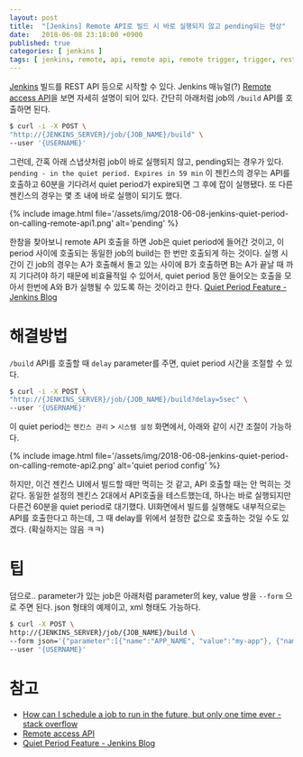 ```yaml
---
layout: post
title:  "[Jenkins] Remote API로 빌드 시 바로 실행되지 않고 pending되는 현상"
date:   2018-06-08 23:18:00 +0900
published: true
categories: [ jenkins ]
tags: [ jenkins, remote, api, remote api, remote trigger, trigger, rest, job, build, pending, quiet period, token, plugin ]
---
```


[Jenkins](https://jenkins.io/) 빌드를 REST API 등으로 시작할 수 있다. Jenkins 매뉴얼(?) [Remote access API](https://wiki.jenkins.io/display/JENKINS/Remote+access+API)을 보면 자세히 설명이 되어 있다. 간단히 아래처럼 job의 `/build` API를 호출하면 된다.

```bash
$ curl -i -X POST \
"http://{JENKINS_SERVER}/job/{JOB_NAME}/build" \
--user '{USERNAME}'
```

그런데, 간혹 아래 스냅샷처럼 job이 바로 실행되지 않고, pending되는 경우가 있다. `pending - in the quiet period. Expires in 59 min` 이 젠킨스의 경우는 API를 호출하고 60분을 기다려서 quiet period가 expire되면 그 후에 잡이 실행됐다. 또 다른 젠킨스의 경우는 몇 초 내에 바로 실행이 되기도 했다.

{% include image.html file='/assets/img/2018-06-08-jenkins-quiet-period-on-calling-remote-api1.png' alt='pending' %}

한참을 찾아보니 remote API 호출을 하면 Job은 quiet period에 들어간 것이고, 이 period 사이에 호출되는 동일한 job의 build는 한 번만 호출되게 하는 것이다. 실행 시간이 긴 job의 경우는 A가 호출해서 돌고 있는 사이에 B가 호출하면 B는 A가 끝날 때 까지 기다려야 하기 때문에 비효율적일 수 있어서, quiet period 동안 들어오는 호출을 모아서 한번에 A와 B가 실행될 수 있도록 하는 것이라고 한다. [Quiet Period Feature - Jenkins Blog](https://jenkins.io/blog/2010/08/11/quiet-period-feature/)


# 해결방법

`/build` API를 호출할 때 `delay` parameter를 주면, quiet period 시간을 조절할 수 있다.

```bash
$ curl -i -X POST \
"http://{JENKINS_SERVER}/job/{JOB_NAME}/build?delay=5sec" \
--user '{USERNAME}'
```

이 quiet period는 `젠킨스 관리` > `시스템 설정` 화면에서, 아래와 같이 시간 조절이 가능하다.

{% include image.html file='/assets/img/2018-06-08-jenkins-quiet-period-on-calling-remote-api2.png' alt='quiet period config' %}

하지만, 이건 젠킨스 UI에서 빌드할 때만 먹히는 것 같고, API 호출할 때는 안 먹히는 것 같다. 동일한 설정의 젠킨스 2대에서 API호출을 테스트했는데, 하나는 바로 실행되지만 다른건 60분을 quiet period로 대기했다. UI화면에서 빌드를 실행해도 내부적으로는 API를 호출한다고 하는데, 그 때 delay를 위에서 설정한 값으로 호출하는 것일 수도 있겠다. (확실하지는 않음 ㅋㅋ)


# 팁

덤으로.. parameter가 있는 job은 아래처럼 parameter의 key, value 쌍을 `--form` 으로 주면 된다. json 형태의 예제이고, xml 형태도 가능하다.

```bash
$ curl -X POST \
http://{JENKINS_SERVER}/job/{JOB_NAME}/build \
--form json='{"parameter":[{"name":"APP_NAME", "value":"my-app"}, {"name":"MODULE_NAME", "value":"my-module"}, {"name":"PHASE", "value":"alpha"}, {"name":"BRANCH_NAME", "value":"alpha"}]}' \
--user '{USERNAME}'
```


# 참고

- [How can I schedule a job to run in the future, but only one time ever - stack overflow](https://stackoverflow.com/questions/35029486/how-can-i-schedule-a-job-to-run-in-the-future-but-only-one-time-ever/39858002)
- [Remote access API](https://wiki.jenkins.io/display/JENKINS/Remote+access+API)
- [Quiet Period Feature - Jenkins Blog](https://jenkins.io/blog/2010/08/11/quiet-period-feature/)

